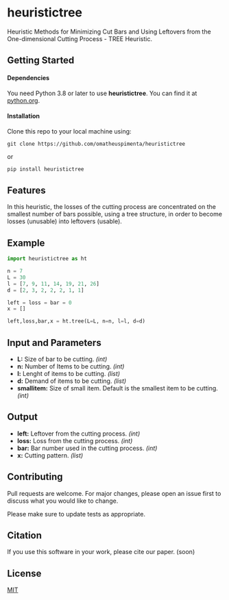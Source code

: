 # heuristictree
Heuristic Methods for Minimizing Cut Bars and Using Leftovers from the One-dimensional Cutting Process - TREE Heuristic.

## Getting Started
#### Dependencies
You need Python 3.8 or later to use **heuristictree**. You can find it at [python.org](https://www.python.org/).

#### Installation
Clone this repo to your local machine using:
```
git clone https://github.com/omatheuspimenta/heuristictree
```
or
```p
pip install heuristictree
```

## Features
In this heuristic, the losses of the cutting process are concentrated on the smallest number of bars possible, using a tree structure, in order to become losses (unusable) into leftovers (usable). 

## Example
```python
import heuristictree as ht

n = 7
L = 30
l = [7, 9, 11, 14, 19, 21, 26]
d = [2, 3, 2, 2, 2, 1, 1]

left = loss = bar = 0
x = []

left,loss,bar,x = ht.tree(L=L, n=n, l=l, d=d)
```
## Input and Parameters
* **L:** Size of bar to be cutting. _(int)_
* **n:** Number of Items to be cutting. _(int)_
* **l:** Lenght of items to be cutting. _(list)_
* **d:** Demand of items to be cutting. _(list)_
* **smallitem:** Size of small item. Default is the smallest item to be cutting. _(int)_

## Output 
* **left:** Leftover from the cutting process. _(int)_
* **loss:** Loss from the cutting process. _(int)_
* **bar:** Bar number used in the cutting process. _(int)_
* **x:** Cutting pattern. _(list)_

## Contributing
Pull requests are welcome. For major changes, please open an issue first to discuss what you would like to change.

Please make sure to update tests as appropriate.

## Citation
If you use this software in your work, please cite our paper. (soon)

## License
[MIT](https://choosealicense.com/licenses/mit/)
